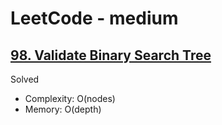 # LeetCode - medium

## [98. Validate Binary Search Tree](https://leetcode.com/problems/validate-binary-search-tree)

Solved

* Complexity: O(nodes)
* Memory: O(depth)
